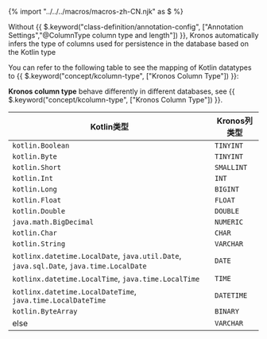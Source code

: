 {% import "../../../macros/macros-zh-CN.njk" as $ %}

Without {{ $.keyword("class-definition/annotation-config", ["Annotation Settings","@ColumnType column type and length"]) }}, Kronos automatically infers the type of columns used for persistence in the database based on the Kotlin type

You can refer to the following table to see the mapping of Kotlin datatypes to {{ $.keyword("concept/kcolumn-type", ["Kronos Column Type"]) }}:

**Kronos column type** behave differently in different databases, see {{ $.keyword("concept/kcolumn-type", ["Kronos Column Type"]) }}.

| Kotlin类型                                                                               | Kronos列类型  |
|----------------------------------------------------------------------------------------|------------|
| `kotlin.Boolean`                                                                       | `TINYINT`  |
| `kotlin.Byte`                                                                          | `TINYINT`  |
| `kotlin.Short`                                                                         | `SMALLINT` |
| `kotlin.Int`                                                                           | `INT`      |
| `kotlin.Long`                                                                          | `BIGINT`   |
| `kotlin.Float`                                                                         | `FLOAT`    |
| `kotlin.Double`                                                                        | `DOUBLE`   |
| `java.math.BigDecimal`                                                                 | `NUMERIC`  |
| `kotlin.Char`                                                                          | `CHAR`     |
| `kotlin.String`                                                                        | `VARCHAR`  |
| `kotlinx.datetime.LocalDate`, `java.util.Date`, `java.sql.Date`, `java.time.LocalDate` | `DATE`     |
| `kotlinx.datetime.LocalTime`, `java.time.LocalTime`                                    | `TIME`     |
| `kotlinx.datetime.LocalDateTime`, `java.time.LocalDateTime`                            | `DATETIME` |
| `kotlin.ByteArray`                                                                     | `BINARY`   |
| else                                                                                   | `VARCHAR`  |
